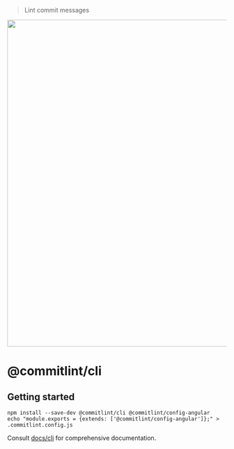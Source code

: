 > Lint commit messages

<p align="center">
  <img width="750" src="https://marionebl.github.io/commitlint/assets/commitlint.svg">
</p>

# @commitlint/cli

## Getting started

```shell
npm install --save-dev @commitlint/cli @commitlint/config-angular
echo "module.exports = {extends: ['@commitlint/config-angular']};" > .commitlint.config.js
```

Consult [docs/cli](http://marionebl.github.io/commitlint/#/reference-cli) for comprehensive documentation.
